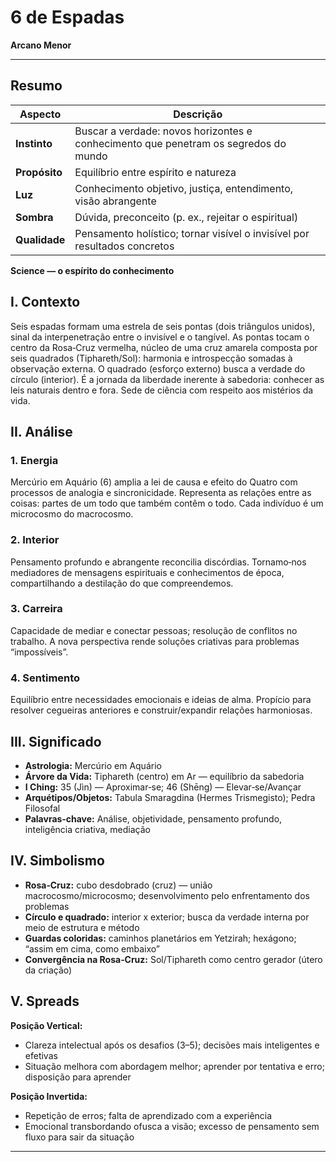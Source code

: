 # 6 de Espadas

**Arcano Menor**

---

## **Resumo**

| **Aspecto** | **Descrição** |
|-------------|---------------|
| **Instinto** | Buscar a verdade: novos horizontes e conhecimento que penetram os segredos do mundo |
| **Propósito** | Equilíbrio entre espírito e natureza |
| **Luz** | Conhecimento objetivo, justiça, entendimento, visão abrangente |
| **Sombra** | Dúvida, preconceito (p. ex., rejeitar o espiritual) |
| **Qualidade** | Pensamento holístico; tornar visível o invisível por resultados concretos |

**Science — o espírito do conhecimento**

## **I. Contexto**

Seis espadas formam uma estrela de seis pontas (dois triângulos unidos), sinal da interpenetração entre o invisível e o tangível. As pontas tocam o centro da Rosa‑Cruz vermelha, núcleo de uma cruz amarela composta por seis quadrados (Tiphareth/Sol): harmonia e introspecção somadas à observação externa. O quadrado (esforço externo) busca a verdade do círculo (interior). É a jornada da liberdade inerente à sabedoria: conhecer as leis naturais dentro e fora. Sede de ciência com respeito aos mistérios da vida.

## **II. Análise**

### **1. Energia**

Mercúrio em Aquário (6) amplia a lei de causa e efeito do Quatro com processos de analogia e sincronicidade. Representa as relações entre as coisas: partes de um todo que também contêm o todo. Cada indivíduo é um microcosmo do macrocosmo.

### **2. Interior**

Pensamento profundo e abrangente reconcilia discórdias. Tornamo‑nos mediadores de mensagens espirituais e conhecimentos de época, compartilhando a destilação do que compreendemos.

### **3. Carreira**

Capacidade de mediar e conectar pessoas; resolução de conflitos no trabalho. A nova perspectiva rende soluções criativas para problemas “impossíveis”.

### **4. Sentimento**

Equilíbrio entre necessidades emocionais e ideias de alma. Propício para resolver cegueiras anteriores e construir/expandir relações harmoniosas.

## **III. Significado**

- **Astrologia:** Mercúrio em Aquário
- **Árvore da Vida:** Tiphareth (centro) em Ar — equilíbrio da sabedoria
- **I Ching:** 35 (Jìn) — Aproximar‑se; 46 (Shēng) — Elevar‑se/Avançar
- **Arquétipos/Objetos:** Tabula Smaragdina (Hermes Trismegisto); Pedra Filosofal
- **Palavras‑chave:** Análise, objetividade, pensamento profundo, inteligência criativa, mediação

## **IV. Simbolismo**

- **Rosa‑Cruz:** cubo desdobrado (cruz) — união macrocosmo/microcosmo; desenvolvimento pelo enfrentamento dos problemas
- **Círculo e quadrado:** interior x exterior; busca da verdade interna por meio de estrutura e método
- **Guardas coloridas:** caminhos planetários em Yetzirah; hexágono; “assim em cima, como embaixo”
- **Convergência na Rosa‑Cruz:** Sol/Tiphareth como centro gerador (útero da criação)

## **V. Spreads**

**Posição Vertical:**

- Clareza intelectual após os desafios (3–5); decisões mais inteligentes e efetivas
- Situação melhora com abordagem melhor; aprender por tentativa e erro; disposição para aprender

**Posição Invertida:**

- Repetição de erros; falta de aprendizado com a experiência
- Emocional transbordando ofusca a visão; excesso de pensamento sem fluxo para sair da situação

---


